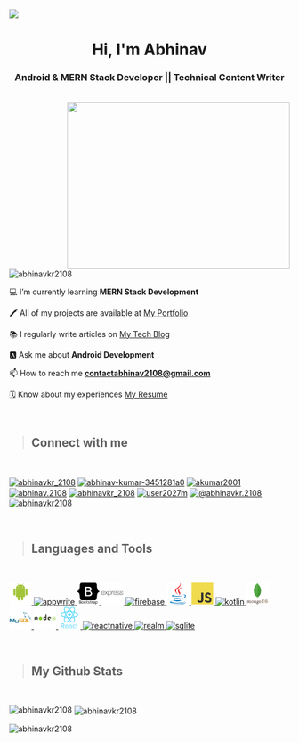 <img align="center" height="400" src="https://www.linkpicture.com/q/Github-Cover_2.png">

<h1 align="center"><b>Hi, I'm Abhinav</b></h1>
<h3 align="center">Android & MERN Stack Developer || Technical Content Writer</h3>
<br>
<img align="right" width="400" height="300" src="https://www.linkpicture.com/q/github-image.png">

<br>
<p align="left"> <img src="https://komarev.com/ghpvc/?username=abhinavkr2108&label=Profile%20views&color=0e75b6&style=flat" alt="abhinavkr2108" /> </p>

💻 I’m currently learning **MERN Stack Development**

🖍️ All of my projects are available at [My Portfolio](https://abhinav-info.netlify.app/)

📚 I regularly write articles on [My Tech Blog](https://coderzspot.hashnode.dev/)

🅰️ Ask me about **Android Development**

📫 How to reach me **contactabhinav2108@gmail.com**

🗓️ Know about my experiences [My Resume](https://drive.google.com/file/d/1jsyIkoPi94PTiVtSmnHkggqpFP47z8v2/view?usp=sharing)

<br>

> <h2><b>Connect with me</b></h2>
<br>
<p align="left">
<a href="https://twitter.com/abhinavkr_2108" target="blank"><img align="center" src="https://raw.githubusercontent.com/rahuldkjain/github-profile-readme-generator/master/src/images/icons/Social/twitter.svg" alt="abhinavkr_2108" height="30" width="40" /></a>
<a href="https://linkedin.com/in/abhinav-kumar-3451281a0" target="blank"><img align="center" src="https://raw.githubusercontent.com/rahuldkjain/github-profile-readme-generator/master/src/images/icons/Social/linked-in-alt.svg" alt="abhinav-kumar-3451281a0" height="30" width="40" /></a>
<a href="https://fb.com/akumar2001" target="blank"><img align="center" src="https://raw.githubusercontent.com/rahuldkjain/github-profile-readme-generator/master/src/images/icons/Social/facebook.svg" alt="akumar2001" height="30" width="40" /></a>
<a href="https://instagram.com/abhinav.2108" target="blank"><img align="center" src="https://raw.githubusercontent.com/rahuldkjain/github-profile-readme-generator/master/src/images/icons/Social/instagram.svg" alt="abhinav.2108" height="30" width="40" /></a>
<a href="https://www.hackerrank.com/abhinavkr_2108" target="blank"><img align="center" src="https://raw.githubusercontent.com/rahuldkjain/github-profile-readme-generator/master/src/images/icons/Social/hackerrank.svg" alt="abhinavkr_2108" height="30" width="40" /></a>
<a href="https://www.leetcode.com/user2027m" target="blank"><img align="center" src="https://raw.githubusercontent.com/rahuldkjain/github-profile-readme-generator/master/src/images/icons/Social/leet-code.svg" alt="user2027m" height="30" width="40" /></a>
<a href="https://www.hackerearth.com/@abhinavkr.2108" target="blank"><img align="center" src="https://raw.githubusercontent.com/rahuldkjain/github-profile-readme-generator/master/src/images/icons/Social/hackerearth.svg" alt="@abhinavkr.2108" height="30" width="40" /></a>
<a href="https://auth.geeksforgeeks.org/user/abhinavkr2108" target="blank"><img align="center" src="https://raw.githubusercontent.com/rahuldkjain/github-profile-readme-generator/master/src/images/icons/Social/geeks-for-geeks.svg" alt="abhinavkr2108" height="30" width="40" /></a>
</p>
<br>

> <h2><b>Languages and Tools</b></h2>
<br>
<p align="left"> <a href="https://developer.android.com" target="_blank" rel="noreferrer"> <img src="https://raw.githubusercontent.com/devicons/devicon/master/icons/android/android-original-wordmark.svg" alt="android" width="40" height="40"/> </a> <a href="https://appwrite.io" target="_blank" rel="noreferrer"> <img src="https://www.vectorlogo.zone/logos/appwriteio/appwriteio-icon.svg" alt="appwrite" width="40" height="40"/> </a> <a href="https://getbootstrap.com" target="_blank" rel="noreferrer"> <img src="https://raw.githubusercontent.com/devicons/devicon/master/icons/bootstrap/bootstrap-plain-wordmark.svg" alt="bootstrap" width="40" height="40"/> </a> <a href="https://expressjs.com" target="_blank" rel="noreferrer"> <img src="https://raw.githubusercontent.com/devicons/devicon/master/icons/express/express-original-wordmark.svg" alt="express" width="40" height="40"/> </a> <a href="https://firebase.google.com/" target="_blank" rel="noreferrer"> <img src="https://www.vectorlogo.zone/logos/firebase/firebase-icon.svg" alt="firebase" width="40" height="40"/> </a> <a href="https://www.java.com" target="_blank" rel="noreferrer"> <img src="https://raw.githubusercontent.com/devicons/devicon/master/icons/java/java-original.svg" alt="java" width="40" height="40"/> </a> <a href="https://developer.mozilla.org/en-US/docs/Web/JavaScript" target="_blank" rel="noreferrer"> <img src="https://raw.githubusercontent.com/devicons/devicon/master/icons/javascript/javascript-original.svg" alt="javascript" width="40" height="40"/> </a> <a href="https://kotlinlang.org" target="_blank" rel="noreferrer"> <img src="https://www.vectorlogo.zone/logos/kotlinlang/kotlinlang-icon.svg" alt="kotlin" width="40" height="40"/> </a> <a href="https://www.mongodb.com/" target="_blank" rel="noreferrer"> <img src="https://raw.githubusercontent.com/devicons/devicon/master/icons/mongodb/mongodb-original-wordmark.svg" alt="mongodb" width="40" height="40"/> </a> <a href="https://www.mysql.com/" target="_blank" rel="noreferrer"> <img src="https://raw.githubusercontent.com/devicons/devicon/master/icons/mysql/mysql-original-wordmark.svg" alt="mysql" width="40" height="40"/> </a> <a href="https://nodejs.org" target="_blank" rel="noreferrer"> <img src="https://raw.githubusercontent.com/devicons/devicon/master/icons/nodejs/nodejs-original-wordmark.svg" alt="nodejs" width="40" height="40"/> </a> <a href="https://reactjs.org/" target="_blank" rel="noreferrer"> <img src="https://raw.githubusercontent.com/devicons/devicon/master/icons/react/react-original-wordmark.svg" alt="react" width="40" height="40"/> </a> <a href="https://reactnative.dev/" target="_blank" rel="noreferrer"> <img src="https://reactnative.dev/img/header_logo.svg" alt="reactnative" width="40" height="40"/> </a> <a href="https://realm.io/" target="_blank" rel="noreferrer"> <img src="https://raw.githubusercontent.com/bestofjs/bestofjs-webui/8665e8c267a0215f3159df28b33c365198101df5/public/logos/realm.svg" alt="realm" width="40" height="40"/> </a> <a href="https://www.sqlite.org/" target="_blank" rel="noreferrer"> <img src="https://www.vectorlogo.zone/logos/sqlite/sqlite-icon.svg" alt="sqlite" width="40" height="40"/> </a> </p>
<br>

> <h2><b>My Github Stats</b></h2>
<br>
<p><img align="left" src="https://github-readme-stats.vercel.app/api/top-langs?username=abhinavkr2108&show_icons=true&locale=en&layout=compact" alt="abhinavkr2108" /></p>

<p>&nbsp;<img align="center" src="https://github-readme-stats.vercel.app/api?username=abhinavkr2108&show_icons=true&locale=en" alt="abhinavkr2108" /></p>

<p><img align="center" src="https://github-readme-streak-stats.herokuapp.com/?user=abhinavkr2108&" alt="abhinavkr2108" /></p>
